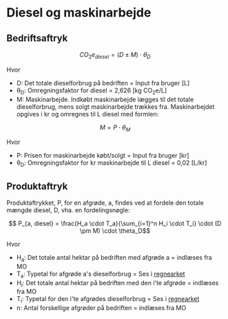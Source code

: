# **Diesel og maskinarbejde**

## Bedriftsaftryk


$$ CO_2e_{diesel} = (D \pm M) \cdot \theta_D$$

Hvor 

* D: Det totale dieselforbrug på bedriften = Input fra bruger  [L]
* θ<sub>D</sub>: Omregningsfaktor for diesel = 2,626 [kg CO<sub>2</sub>e/L]
* M: Maskinarbejde. Indkøbt maskinarbejde lægges til det totale dieselforbrug, mens solgt maskinarbejde trækkes fra. Maskinarbejdet opgives i kr og omregnes til L diesel med formlen:

$$ M = P \cdot \theta_M$$

Hvor 

* P: Prisen for maskinarbejde købt/solgt = Input fra bruger [kr]
* θ<sub>D</sub>: Omregningsfaktor for kr maskinarbejde til L diesel = 0,02 [L/kr]

## Produktaftryk

Produktaftrykket, P, for en afgrøde, a, findes ved at fordele den totale mængde diesel, D, vha. en fordelingsnøgle:

$$ P_{a, diesel} = \frac{H_a \cdot T_a}{\sum_{i=1}^n H_i \cdot T_i} \cdot (D \pm M) \cdot \theta_D$$

Hvor 

* H<sub>a</sub>: Det totale antal hektar på bedriften med afgrøde a = indlæses fra MO
* T<sub>a</sub>: Typetal for afgrøde a's dieselforbrug = Ses i [regnearket](https://seges.sharepoint.com/:x:/r/sites/GreenAction/_layouts/15/Doc.aspx?sourcedoc=%7BA8797CF8-D09C-4577-B972-E4D9C79AF9FF%7D&file=Afgr%C3%B8der_data_g%C3%B8dnings%C3%A5r%202020-2021_FOREL%C3%98BIG.xlsx&activeCell=%27Data%27!V1&action=embedview)
* H<sub>i</sub>: Det totale antal hektar på bedriften med den i'te afgrøde = indlæses fra MO
* T<sub>i</sub>: Typetal for den i'te afgrødes dieselforbrug = Ses i [regnearket](https://seges.sharepoint.com/:x:/r/sites/GreenAction/_layouts/15/Doc.aspx?sourcedoc=%7BA8797CF8-D09C-4577-B972-E4D9C79AF9FF%7D&file=Afgr%C3%B8der_data_g%C3%B8dnings%C3%A5r%202020-2021_FOREL%C3%98BIG.xlsx&activeCell=%27Data%27!V1&action=embedview)
* n: Antal forskellige afgrøder på bedriften = indlæses fra MO




 
